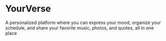 # YourVerse
A personalized platform where you can express your mood, organize your schedule, and share your favorite music, photos, and quotes, all in one place
